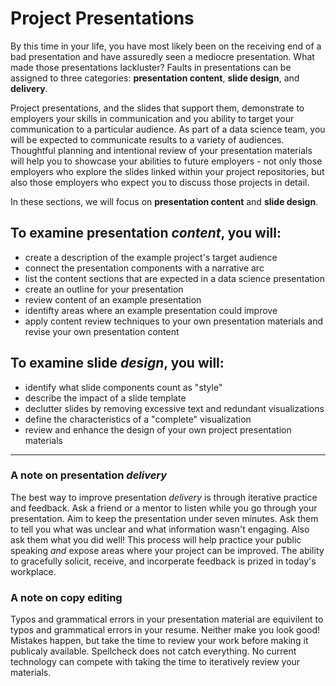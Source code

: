 # Project Presentations

By this time in your life, you have most likely been on the receiving end of a bad presentation and have assuredly seen a mediocre presentation. What made those presentations lackluster? Faults in presentations can be assigned to three categories: **presentation content**, **slide design**, and **delivery**. 

Project presentations, and the slides that support them, demonstrate to employers your skills in communication and you ability to target your communication to a particular audience. As part of a data science team, you will be expected to communicate results to a variety of audiences. Thoughtful planning and intentional review of your presentation materials will help you to showcase your abilities to future employers - not only those employers who explore the slides linked within your project repositories, but also those employers who expect you to discuss those projects in detail. 

In these sections, we will focus on **presentation content** and **slide design**. 

## To examine presentation _content_, you will:
- create a description of the example project's target audience
- connect the presentation components with a narrative arc
- list the content sections that are expected in a data science presentation
- create an outline for your presentation
- review content of an example presentation
- identifty areas where an example presentation could improve
- apply content review techniques to your own presentation materials and revise your own presentation content

## To examine slide _design_, you will:
- identify what slide components count as "style"
- describe the impact of a slide template
- declutter slides by removing excessive text and redundant visualizations
- define the characteristics of a "complete" visualization
- review and enhance the design of your own project presentation materials

*** 

### A note on presentation _delivery_ 
The best way to improve presentation _delivery_ is through iterative practice and feedback. Ask a friend or a mentor to listen while you go through your presentation. Aim to keep the presentation under seven minutes. Ask them to tell you what was unclear and what information wasn't engaging. Also ask them what you did well! This process will help practice your public speaking *and* expose areas where your project can be improved. The ability to gracefully solicit, receive, and incorperate feedback is prized in today's workplace. 

### A note on copy editing
Typos and grammatical errors in your presentation material are equivilent to typos and grammatical errors in your resume. Neither make you look good! Mistakes happen, but take the time to review your work before making it publicaly available. Spellcheck does not catch everything. No current technology can compete with taking the time to iteratively review your materials. 
